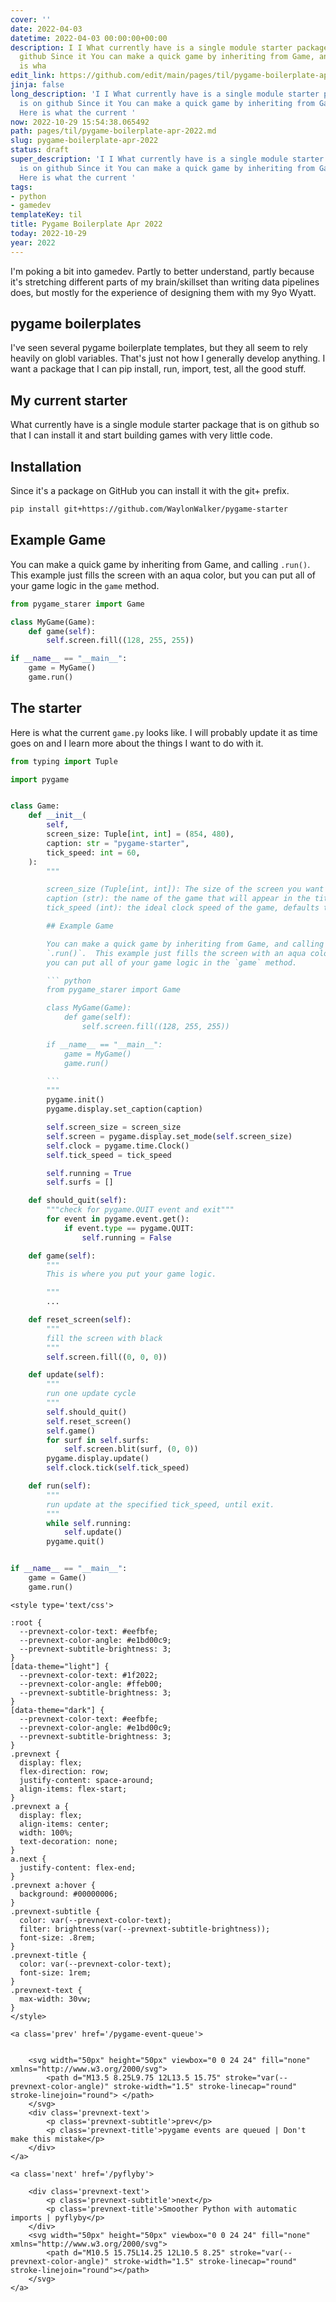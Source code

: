 ```yaml
---
cover: ''
date: 2022-04-03
datetime: 2022-04-03 00:00:00+00:00
description: I I What currently have is a single module starter package that is on
  github Since it You can make a quick game by inheriting from Game, and calling Here
  is wha
edit_link: https://github.com/edit/main/pages/til/pygame-boilerplate-apr-2022.md
jinja: false
long_description: 'I I What currently have is a single module starter package that
  is on github Since it You can make a quick game by inheriting from Game, and calling
  Here is what the current '
now: 2022-10-29 15:54:38.065492
path: pages/til/pygame-boilerplate-apr-2022.md
slug: pygame-boilerplate-apr-2022
status: draft
super_description: 'I I What currently have is a single module starter package that
  is on github Since it You can make a quick game by inheriting from Game, and calling
  Here is what the current '
tags:
- python
- gamedev
templateKey: til
title: Pygame Boilerplate Apr 2022
today: 2022-10-29
year: 2022
---
```


I'm poking a bit into gamedev.  Partly to better understand, partly
because it's stretching different parts of my brain/skillset than
writing data pipelines does, but mostly for the experience of designing
them with my 9yo Wyatt.

## pygame boilerplates

I've seen several pygame boilerplate templates, but they all seem to
rely heavily on globl variables.  That's just not how I generally
develop anything.  I want a package that I can pip install, run, import,
test, all the good stuff.

## My current starter

What currently have is a single module starter package that is on github
so that I can install it and start building games with very little code.

## Installation

Since it's a package on GitHub you can install it with the git+ prefix.

``` bash
pip install git+https://github.com/WaylonWalker/pygame-starter
```

## Example Game

You can make a quick game by inheriting from Game, and calling
`.run()`.  This example just fills the screen with an aqua color, but
you can put all of your game logic in the `game` method.

``` python
from pygame_starer import Game

class MyGame(Game):
    def game(self):
        self.screen.fill((128, 255, 255))

if __name__ == "__main__":
    game = MyGame()
    game.run()

```

## The starter

Here is what the current `game.py` looks like.  I will probably update
it as time goes on and I learn more about the things I want to do with
it.

```python
from typing import Tuple

import pygame


class Game:
    def __init__(
        self,
        screen_size: Tuple[int, int] = (854, 480),
        caption: str = "pygame-starter",
        tick_speed: int = 60,
    ):
        """

        screen_size (Tuple[int, int]): The size of the screen you want to use, defaults to 480p.
        caption (str): the name of the game that will appear in the title of the window, defaults to `pygame-starter`.
        tick_speed (int): the ideal clock speed of the game, defaults to 60

        ## Example Game

        You can make a quick game by inheriting from Game, and calling
        `.run()`.  This example just fills the screen with an aqua color, but
        you can put all of your game logic in the `game` method.

        ``` python
        from pygame_starer import Game

        class MyGame(Game):
            def game(self):
                self.screen.fill((128, 255, 255))

        if __name__ == "__main__":
            game = MyGame()
            game.run()

        ```
        """
        pygame.init()
        pygame.display.set_caption(caption)

        self.screen_size = screen_size
        self.screen = pygame.display.set_mode(self.screen_size)
        self.clock = pygame.time.Clock()
        self.tick_speed = tick_speed

        self.running = True
        self.surfs = []

    def should_quit(self):
        """check for pygame.QUIT event and exit"""
        for event in pygame.event.get():
            if event.type == pygame.QUIT:
                self.running = False

    def game(self):
        """
        This is where you put your game logic.

        """
        ...

    def reset_screen(self):
        """
        fill the screen with black
        """
        self.screen.fill((0, 0, 0))

    def update(self):
        """
        run one update cycle
        """
        self.should_quit()
        self.reset_screen()
        self.game()
        for surf in self.surfs:
            self.screen.blit(surf, (0, 0))
        pygame.display.update()
        self.clock.tick(self.tick_speed)

    def run(self):
        """
        run update at the specified tick_speed, until exit.
        """
        while self.running:
            self.update()
        pygame.quit()


if __name__ == "__main__":
    game = Game()
    game.run()
```
<div class='prevnext'>

    <style type='text/css'>

    :root {
      --prevnext-color-text: #eefbfe;
      --prevnext-color-angle: #e1bd00c9;
      --prevnext-subtitle-brightness: 3;
    }
    [data-theme="light"] {
      --prevnext-color-text: #1f2022;
      --prevnext-color-angle: #ffeb00;
      --prevnext-subtitle-brightness: 3;
    }
    [data-theme="dark"] {
      --prevnext-color-text: #eefbfe;
      --prevnext-color-angle: #e1bd00c9;
      --prevnext-subtitle-brightness: 3;
    }
    .prevnext {
      display: flex;
      flex-direction: row;
      justify-content: space-around;
      align-items: flex-start;
    }
    .prevnext a {
      display: flex;
      align-items: center;
      width: 100%;
      text-decoration: none;
    }
    a.next {
      justify-content: flex-end;
    }
    .prevnext a:hover {
      background: #00000006;
    }
    .prevnext-subtitle {
      color: var(--prevnext-color-text);
      filter: brightness(var(--prevnext-subtitle-brightness));
      font-size: .8rem;
    }
    .prevnext-title {
      color: var(--prevnext-color-text);
      font-size: 1rem;
    }
    .prevnext-text {
      max-width: 30vw;
    }
    </style>
    
    <a class='prev' href='/pygame-event-queue'>
    

        <svg width="50px" height="50px" viewbox="0 0 24 24" fill="none" xmlns="http://www.w3.org/2000/svg">
            <path d="M13.5 8.25L9.75 12L13.5 15.75" stroke="var(--prevnext-color-angle)" stroke-width="1.5" stroke-linecap="round" stroke-linejoin="round"> </path>
        </svg>
        <div class='prevnext-text'>
            <p class='prevnext-subtitle'>prev</p>
            <p class='prevnext-title'>pygame events are queued | Don't make this mistake</p>
        </div>
    </a>
    
    <a class='next' href='/pyflyby'>
    
        <div class='prevnext-text'>
            <p class='prevnext-subtitle'>next</p>
            <p class='prevnext-title'>Smoother Python with automatic imports | pyflyby</p>
        </div>
        <svg width="50px" height="50px" viewbox="0 0 24 24" fill="none" xmlns="http://www.w3.org/2000/svg">
            <path d="M10.5 15.75L14.25 12L10.5 8.25" stroke="var(--prevnext-color-angle)" stroke-width="1.5" stroke-linecap="round" stroke-linejoin="round"></path>
        </svg>
    </a>
  </div>